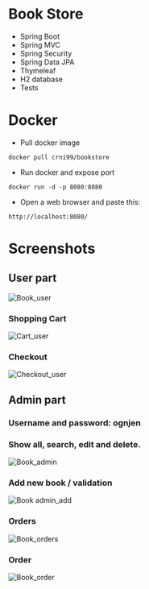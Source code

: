 # Book Store

- Spring Boot
- Spring MVC
- Spring Security
- Spring Data JPA
- Thymeleaf
- H2 database
- Tests

# Docker
- Pull docker image
```
docker pull crni99/bookstore
```
- Run docker and expose port
```
docker run -d -p 8080:8080
```
- Open a web browser and paste this:
```
http://localhost:8080/
```

# Screenshots

## User part

![Book_user](https://user-images.githubusercontent.com/89692428/174270932-c4837762-9ea7-4223-82d3-ba04995cc48a.jpg)

### Shopping Cart
![Cart_user](https://user-images.githubusercontent.com/89692428/174271029-832d18a0-e71c-4a2f-afd8-93dd99a76078.jpg)

### Checkout
![Checkout_user](https://user-images.githubusercontent.com/89692428/210020052-4cdaf65c-90c3-4853-9c4d-9ec2efeb711a.jpg)

## Admin part
### Username and password: ognjen
### Show all, search, edit and delete.

![Book_admin](https://user-images.githubusercontent.com/89692428/210020095-b82c2ac8-9314-4a60-9676-9ee4a8e68695.jpg)

### Add new book / validation
![Book admin_add](https://user-images.githubusercontent.com/89692428/174271116-8e05cf80-1124-41ad-ae01-748fa5b9bf7d.jpg)

### Orders
![Book_orders](https://user-images.githubusercontent.com/89692428/210020151-d4eebb9f-9b83-4fda-9ddd-5c2a60b0c7e2.jpg)

### Order
![Book_order](https://user-images.githubusercontent.com/89692428/210020157-053e4a38-dc7b-4568-8797-5c5a14bdd04b.jpg)
